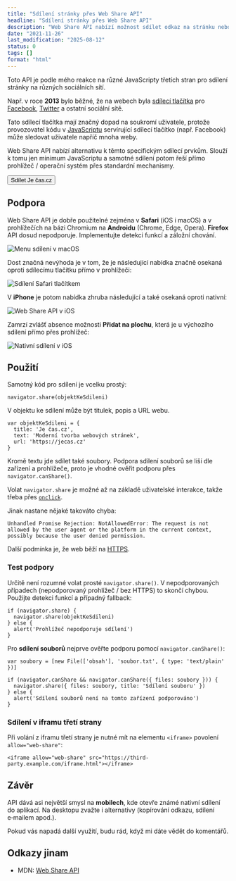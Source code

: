 ```yaml
---
title: "Sdílení stránky přes Web Share API"
headline: "Sdílení stránky přes Web Share API"
description: "Web Share API nabízí možnost sdílet odkaz na stránku nebo soubor přes rozhraní prohlížeče/systému."
date: "2021-11-26"
last_modification: "2025-08-12"
status: 0
tags: []
format: "html"
---
```


<p>Toto API je podle mého reakce na různé JavaScripty třetích stran pro sdílení stránky na různých sociálních sítí.</p>

<p>Např. v roce <b>2013</b> bylo běžné, že na webech byla <a href="/sdileci-tlacitka">sdílecí tlačítka</a> pro <a href="/facebook">Facebook</a>, <a href="/twitter">Twitter</a> a ostatní sociální sítě.</p>

<p>Tato sdílecí tlačítka mají značný dopad na soukromí uživatele, protože provozovatel kódu v <a href="/js">JavaScriptu</a> servírující sdílecí tlačítko (např. Facebook) může sledovat uživatele napříč mnoha weby.</p>


<p>Web Share API nabízí alternativu k těmto specifickým sdílecí prvkům. Slouží k tomu jen minimum JavaScriptu a samotné sdílení potom řeší přímo prohlížeč / operační systém přes standardní mechanismy.</p>

<div class="live">
  <script>
    var shareData = {
      title: 'Je čas.cz',
      text: 'Moderní tvorba webových stránek',
      url: 'https://jecas.cz'
    }    
  </script>
  <button onclick="navigator.share ? navigator.share(shareData) : alert('Prohlížeč nepodporuje sdílení')">Sdílet Je čas.cz</button>
</div>

<h2 id="podpora">Podpora</h2>

<p>Web Share API je dobře použitelné zejména v <b>Safari</b> (iOS i macOS) a v prohlížečích na bázi Chromium na <b>Androidu</b> (Chrome, Edge, Opera). <b>Firefox</b> API dosud nepodporuje. Implementujte detekci funkcí a záložní chování.</p>

<p><img src="/files/web-share-api/menu-sdileni-v-macos.png" alt="Menu sdílení v macOS" class="border"></p>










<p>Dost značná nevýhoda je v tom, že je následující nabídka značně osekaná oproti sdílecímu tlačítku přímo v prohlížeči:</p>

<p><img src="/files/web-share-api/sdileni-safari-tlacitkem.png" alt="Sdílení Safari tlačítkem" class="border"></p>


















<p>V <b>iPhone</b> je potom nabídka zhruba následující a také osekaná oproti nativní:</p>

<p><img src="/files/web-share-api/web-share-ios.png" alt="Web Share API v iOS" class="border"></p>













































































<p>Zamrzí zvlášť absence možnosti <b>Přidat na plochu</b>, která je u výchozího sdílení přímo přes prohlížeč:</p>

<p><img src="/files/web-share-api/nativni-ios.png" alt="Nativní sdílení v iOS" class="border"></p>















































































<h2 id="pouziti">Použití</h2>

<p>Samotný kód pro sdílení je vcelku prostý:</p>

<pre><code>navigator.share(objektKeSdileni)</code></pre>

<p>V objektu ke sdílení může být titulek, popis a URL webu.</p>

<pre><code>var objektKeSdileni = {
  title: 'Je čas.cz',
  text: 'Moderní tvorba webových stránek',
  url: 'https://jecas.cz'
}</code></pre>













<p>Kromě textu jde sdílet také soubory. Podpora sdílení souborů se liší dle zařízení a prohlížeče, proto je vhodné ověřit podporu přes <code>navigator.canShare()</code>.</p>


<p>Volat <code>navigator.share</code> je možné až na základě uživatelské interakce, takže třeba přes <a href="/udalosti-mysi#onclick"><code>onclick</code></a>.</p>

<p>Jinak nastane nějaké takováto chyba:</p>

<pre><code>Unhandled Promise Rejection: NotAllowedError: The request is not allowed by the user agent or the platform in the current context, possibly because the user denied permission.</code></pre>

<p>Další podmínka je, že web běží na <a href="/https">HTTPS</a>.</p>



<h3 id="test-podpory">Test podpory</h3>

<p>Určitě není rozumné volat prosté <code>navigator.share()</code>. V nepodporovaných případech (nepodporovaný prohlížeč / bez HTTPS) to skončí chybou. Použijte detekci funkcí a případný fallback:</p>

<pre><code>if (navigator.share) {
  navigator.share(objektKeSdileni)
} else {
  alert('Prohlížeč nepodporuje sdílení')
}</code></pre>


<p>Pro <b>sdílení souborů</b> nejprve ověřte podporu pomocí <code>navigator.canShare()</code>:</p>

<pre><code>var soubory = [new File(['obsah'], 'soubor.txt', { type: 'text/plain' })]

if (navigator.canShare &amp;&amp; navigator.canShare({ files: soubory })) {
  navigator.share({ files: soubory, title: 'Sdílení souboru' })
} else {
  alert('Sdílení souborů není na tomto zařízení podporováno')
}</code></pre>






<h3 id="iframes">Sdílení v iframu třetí strany</h3>

<p>Při volání z iframu třetí strany je nutné mít na elementu <code>&lt;iframe&gt;</code> povolení <code>allow="web-share"</code>:</p>

<pre><code>&lt;iframe allow="web-share" src="https://third-party.example.com/iframe.html"&gt;&lt;/iframe&gt;</code></pre>

<h2 id="zaver">Závěr</h2>

<p>API dává asi největší smysl na <b>mobilech</b>, kde otevře známé nativní sdílení do aplikací. Na desktopu zvažte i alternativy (kopírování odkazu, sdílení e‑mailem apod.).</p>


<p>Pokud vás napadá další využití, budu rád, když mi dáte vědět do komentářů.</p>


<h2 id="odkazy">Odkazy jinam</h2>

<ul>
  <li>MDN: <a href="https://developer.mozilla.org/en-US/docs/Web/API/Web_Share_API">Web Share API</a></li>
</ul>